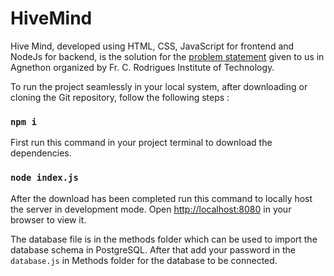 # HiveMind
 Hive Mind, developed using HTML, CSS, JavaScript for frontend and NodeJs for backend, is the solution for the [problem statement](Problem-Statement.md) given to us in Agnethon organized by Fr. C. Rodrigues Institute of Technology.

To run the project seamlessly in your local system, after downloading or cloning the Git repository, follow the following steps :

### ` npm i `
First run this command in your project terminal to download the dependencies.

### ` node index.js `
After the download has been completed run this command to locally host the server in development mode.
Open [http://localhost:8080](http://http://127.0.0.1:8080/) in your browser to view it.

The database file is in the methods folder which can be used to import the database schema in PostgreSQL.
After that add your password in the `database.js` in Methods folder for the database to be connected.
